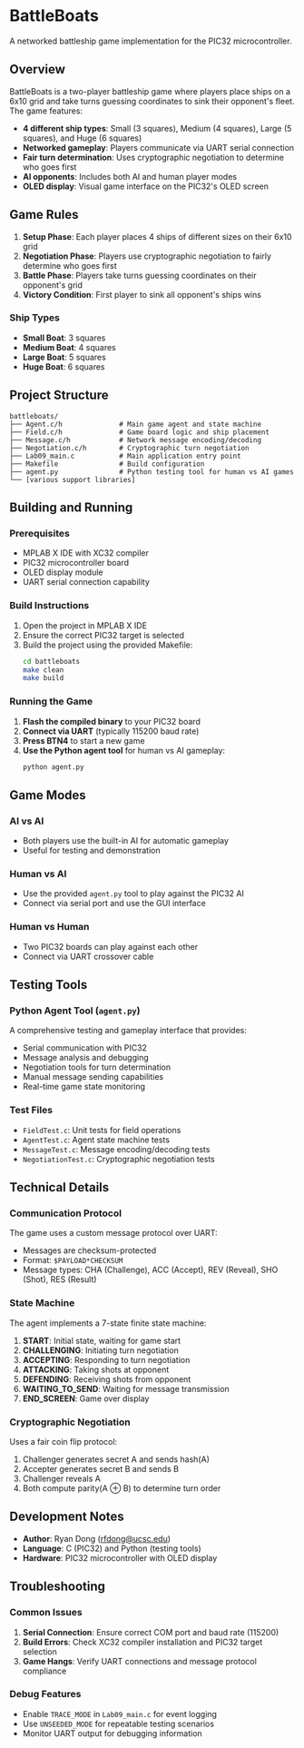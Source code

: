# BattleBoats

A networked battleship game implementation for the PIC32 microcontroller.

## Overview

BattleBoats is a two-player battleship game where players place ships on a 6x10 grid and take turns guessing coordinates to sink their opponent's fleet. The game features:

- **4 different ship types**: Small (3 squares), Medium (4 squares), Large (5 squares), and Huge (6 squares)
- **Networked gameplay**: Players communicate via UART serial connection
- **Fair turn determination**: Uses cryptographic negotiation to determine who goes first
- **AI opponents**: Includes both AI and human player modes
- **OLED display**: Visual game interface on the PIC32's OLED screen

## Game Rules

1. **Setup Phase**: Each player places 4 ships of different sizes on their 6x10 grid
2. **Negotiation Phase**: Players use cryptographic negotiation to fairly determine who goes first
3. **Battle Phase**: Players take turns guessing coordinates on their opponent's grid
4. **Victory Condition**: First player to sink all opponent's ships wins

### Ship Types
- **Small Boat**: 3 squares
- **Medium Boat**: 4 squares  
- **Large Boat**: 5 squares
- **Huge Boat**: 6 squares

## Project Structure

```
battleboats/
├── Agent.c/h              # Main game agent and state machine
├── Field.c/h              # Game board logic and ship placement
├── Message.c/h            # Network message encoding/decoding
├── Negotiation.c/h        # Cryptographic turn negotiation
├── Lab09_main.c           # Main application entry point
├── Makefile               # Build configuration
├── agent.py               # Python testing tool for human vs AI games
└── [various support libraries]
```

## Building and Running

### Prerequisites
- MPLAB X IDE with XC32 compiler
- PIC32 microcontroller board
- OLED display module
- UART serial connection capability

### Build Instructions

1. Open the project in MPLAB X IDE
2. Ensure the correct PIC32 target is selected
3. Build the project using the provided Makefile:
   ```bash
   cd battleboats
   make clean
   make build
   ```

### Running the Game

1. **Flash the compiled binary** to your PIC32 board
2. **Connect via UART** (typically 115200 baud rate)
3. **Press BTN4** to start a new game
4. **Use the Python agent tool** for human vs AI gameplay:
   ```bash
   python agent.py
   ```

## Game Modes

### AI vs AI
- Both players use the built-in AI for automatic gameplay
- Useful for testing and demonstration

### Human vs AI
- Use the provided `agent.py` tool to play against the PIC32 AI
- Connect via serial port and use the GUI interface

### Human vs Human
- Two PIC32 boards can play against each other
- Connect via UART crossover cable

## Testing Tools

### Python Agent Tool (`agent.py`)
A comprehensive testing and gameplay interface that provides:
- Serial communication with PIC32
- Message analysis and debugging
- Negotiation tools for turn determination
- Manual message sending capabilities
- Real-time game state monitoring

### Test Files
- `FieldTest.c`: Unit tests for field operations
- `AgentTest.c`: Agent state machine tests
- `MessageTest.c`: Message encoding/decoding tests
- `NegotiationTest.c`: Cryptographic negotiation tests

## Technical Details

### Communication Protocol
The game uses a custom message protocol over UART:
- Messages are checksum-protected
- Format: `$PAYLOAD*CHECKSUM`
- Message types: CHA (Challenge), ACC (Accept), REV (Reveal), SHO (Shot), RES (Result)

### State Machine
The agent implements a 7-state finite state machine:
1. **START**: Initial state, waiting for game start
2. **CHALLENGING**: Initiating turn negotiation
3. **ACCEPTING**: Responding to turn negotiation
4. **ATTACKING**: Taking shots at opponent
5. **DEFENDING**: Receiving shots from opponent
6. **WAITING_TO_SEND**: Waiting for message transmission
7. **END_SCREEN**: Game over display

### Cryptographic Negotiation
Uses a fair coin flip protocol:
1. Challenger generates secret A and sends hash(A)
2. Accepter generates secret B and sends B
3. Challenger reveals A
4. Both compute parity(A ⊕ B) to determine turn order

## Development Notes

- **Author**: Ryan Dong (rfdong@ucsc.edu)
- **Language**: C (PIC32) and Python (testing tools)
- **Hardware**: PIC32 microcontroller with OLED display

## Troubleshooting

### Common Issues
1. **Serial Connection**: Ensure correct COM port and baud rate (115200)
2. **Build Errors**: Check XC32 compiler installation and PIC32 target selection
3. **Game Hangs**: Verify UART connections and message protocol compliance

### Debug Features
- Enable `TRACE_MODE` in `Lab09_main.c` for event logging
- Use `UNSEEDED_MODE` for repeatable testing scenarios
- Monitor UART output for debugging information


